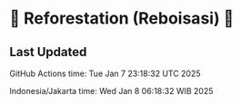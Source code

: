 
# 🌳 Reforestation (Reboisasi) 🌲

## Last Updated

GitHub Actions time: Tue Jan  7 23:18:32 UTC 2025

Indonesia/Jakarta time: Wed Jan  8 06:18:32 WIB 2025
